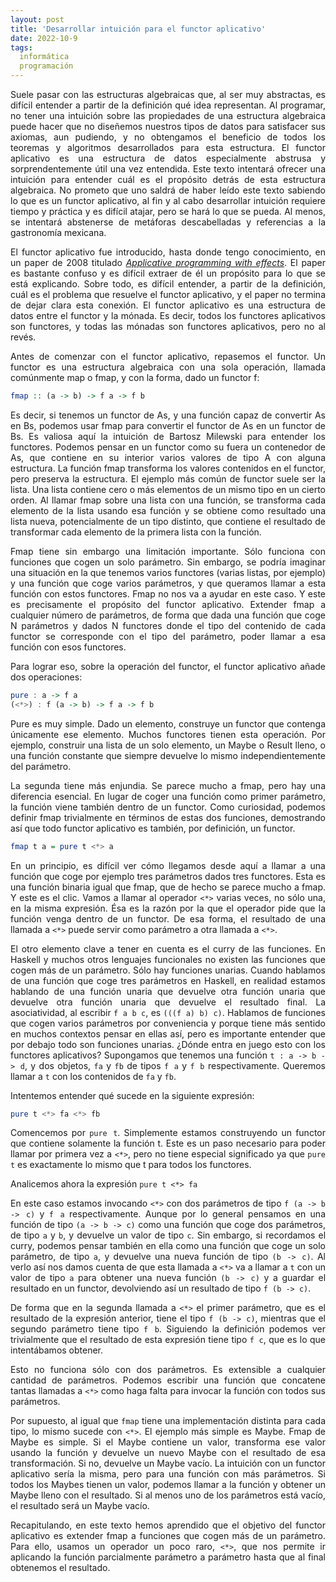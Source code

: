 ```yaml
---
layout: post
title: 'Desarrollar intuición para el functor aplicativo'
date: 2022-10-9
tags:
  informática
  programación
---
```

<p style='text-align: justify;'>Suele pasar con las estructuras algebraicas que, al ser muy abstractas, es difícil entender a partir de la definición qué idea representan. Al programar, no tener una intuición sobre las propiedades de una estructura algebraica puede hacer que no diseñemos nuestros tipos de datos para satisfacer sus axiomas, aun pudiendo, y no obtengamos el beneficio de todos los teoremas y algoritmos desarrollados para esta estructura. El functor aplicativo es una estructura de datos especialmente abstrusa y sorprendentemente útil una vez entendida. Este texto intentará ofrecer una intuición para entender cuál es el propósito detrás de esta estructura algebraica. No prometo que uno saldrá de haber leído este texto sabiendo lo que es un functor aplicativo, al fin y al cabo desarrollar intuición requiere tiempo y práctica y es difícil atajar, pero se hará lo que se pueda. Al menos, se intentará abstenerse de metáforas descabelladas y referencias a la gastronomía mexicana.</p>

<p style='text-align: justify;'>El functor aplicativo fue introducido, hasta donde tengo conocimiento, en un paper de 2008 titulado <a href="http://www.staff.city.ac.uk/~ross/papers/Applicative.pdf "><i>Applicative programming with effects</i></a>. El paper es bastante confuso y es difícil extraer de él un propósito para lo que se está explicando. Sobre todo, es difícil entender, a partir de la definición, cuál es el problema que resuelve el functor aplicativo, y el paper no termina de dejar clara esta conexión. El functor aplicativo es una estructura de datos entre el functor y la mónada. Es decir, todos los functores aplicativos son functores, y todas las mónadas son functores aplicativos, pero no al revés.</p>

<p style='text-align: justify;'>Antes de comenzar con el functor aplicativo, repasemos el functor. Un functor es una estructura algebraica con una sola operación, llamada comúnmente map o fmap, y con la forma, dado un functor f:</p>

```Haskell
fmap :: (a -> b) -> f a -> f b
```

<p style='text-align: justify;'>Es decir, si tenemos un functor de As, y una función capaz de convertir As en Bs, podemos usar fmap para convertir el functor de As en un functor de Bs. Es valiosa aquí la intuición de Bartosz Milewski para entender los functores. Podemos pensar en un functor como su fuera un contenedor de As, que contiene en su interior varios valores de tipo A con alguna estructura. La función fmap transforma los valores contenidos en el functor, pero preserva la estructura. El ejemplo más común de functor suele ser la lista. Una lista contiene cero o más elementos de un mismo tipo en un cierto orden. Al llamar fmap sobre una lista con una función, se transforma cada elemento de la lista usando esa función y se obtiene como resultado una lista nueva, potencialmente de un tipo distinto, que contiene el resultado de transformar cada elemento de la primera lista con la función.</p>

<p style='text-align: justify;'>Fmap tiene sin embargo una limitación importante. Sólo funciona con funciones que cogen un solo parámetro. Sin embargo, se podría imaginar una situación en la que tenemos varios functores (varias listas, por ejemplo) y una función que coge varios parámetros, y que queramos llamar a esta función con estos functores. Fmap no nos va a ayudar en este caso. Y este es precisamente el propósito del functor aplicativo. Extender fmap a cualquier número de parámetros, de forma que dada una función que coge N parámetros y dados N functores donde el tipo del contenido de cada functor se corresponde con el tipo del parámetro, poder llamar a esa función con esos functores.</p>

<p style='text-align: justify;'>Para lograr eso, sobre la operación del functor, el functor aplicativo añade dos operaciones:</p>

```Haskell
pure : a -> f a
(<*>) : f (a -> b) -> f a -> f b
```

<p style='text-align: justify;'>Pure es muy simple. Dado un elemento, construye un functor que contenga únicamente ese elemento. Muchos functores tienen esta operación. Por ejemplo, construir una lista de un solo elemento, un Maybe o Result lleno, o una función constante que siempre devuelve lo mismo independientemente del parámetro.</p>

<p style='text-align: justify;'>La segunda tiene más enjundia. Se parece mucho a fmap, pero hay una diferencia esencial. En lugar de coger una función como primer parámetro, la función viene también dentro de un functor. Como curiosidad, podemos definir fmap trivialmente en términos de estas dos funciones, demostrando así que todo functor aplicativo es también, por definición, un functor.</p>

```Haskell
fmap t a = pure t <*> a
```

<p style='text-align: justify;'>En un principio, es difícil ver cómo llegamos desde aquí a llamar a una función que coge por ejemplo tres parámetros dados tres functores. Esta es una función binaria igual que fmap, que de hecho se parece mucho a fmap. Y este es el clic. Vamos a llamar al operador <code>&lt;*&gt;</code> varias veces, no sólo una, en la misma expresión. Ésa es la razón por la que el operador pide que la función venga dentro de un functor. De esa forma, el resultado de una llamada a <code>&lt;*&gt;</code> puede servir como parámetro a otra llamada a <code>&lt;*&gt;</code>.</p>

<p style='text-align: justify;'>El otro elemento clave a tener en cuenta es el curry de las funciones. En Haskell y muchos otros lenguajes funcionales no existen las funciones que cogen más de un parámetro. Sólo hay funciones unarias. Cuando hablamos de una función que coge tres parámetros en Haskell, en realidad estamos hablando de una función unaria que devuelve otra función unaria que devuelve otra función unaria que devuelve el resultado final. La asociatividad, al escribir <code>f a b c</code>, es <code>(((f a) b) c)</code>. Hablamos de funciones que cogen varios parámetros por conveniencia y porque tiene más sentido en muchos contextos pensar en ellas así, pero es importante entender que por debajo todo son funciones unarias. ¿Dónde entra en juego esto con los functores aplicativos? Supongamos que tenemos una función <code>t : a -> b -> d</code>, y dos objetos, <code>fa</code> y <code>fb</code> de tipos <code>f a</code> y <code>f b</code> respectivamente. Queremos llamar a <code>t</code> con los contenidos de <code>fa</code> y <code>fb</code>.</p>

<p style='text-align: justify;'>Intentemos entender qué sucede en la siguiente expresión:</p>

```Haskell
pure t <*> fa <*> fb
```

<p style='text-align: justify;'>Comencemos por <code>pure t</code>. Simplemente estamos construyendo un functor que contiene solamente la función t. Este es un paso necesario para poder llamar por primera vez a <code>&lt;*&gt;</code>, pero no tiene especial significado ya que <code>pure t</code> es exactamente lo mismo que t para todos los functores.</p>

<p style='text-align: justify;'>Analicemos ahora la expresión <code>pure t &lt;*&gt; fa</code></p>

<p style='text-align: justify;'>En este caso estamos invocando <code>&lt;*&gt;</code> con dos parámetros de tipo <code>f (a -> b -> c)</code> y <code>f a</code> respectivamente. Aunque por lo general pensamos en una función de tipo <code>(a -> b -> c)</code> como una función que coge dos parámetros, de tipo <code>a</code> y <code>b</code>, y devuelve un valor de tipo <code>c</code>. Sin embargo, si recordamos el curry, podemos pensar también en ella como una función que coge un solo parámetro, de tipo <code>a</code>, y devuelve una nueva función de tipo <code>(b -> c)</code>. Al verlo así nos damos cuenta de que esta llamada a <code>&lt;*&gt;</code> va a llamar a <code>t</code> con un valor de tipo <code>a</code> para obtener una nueva función <code>(b -> c)</code> y a guardar el resultado en un functor, devolviendo así un resultado de tipo <code>f (b -> c)</code>.</p>

<p style='text-align: justify;'>De forma que en la segunda llamada a <code>&lt;*&gt;</code> el primer parámetro, que es el resultado de la expresión anterior, tiene el tipo <code>f (b -> c)</code>, mientras que el segundo parámetro tiene tipo <code>f b</code>. Siguiendo la definición podemos ver trivialmente que el resultado de esta expresión tiene tipo <code>f c</code>, que es lo que intentábamos obtener.</p>

<p style='text-align: justify;'>Esto no funciona sólo con dos parámetros. Es extensible a cualquier cantidad de parámetros. Podemos escribir una función que concatene tantas llamadas a <code>&lt;*&gt;</code> como haga falta para invocar la función con todos sus parámetros.</p>

<p style='text-align: justify;'>Por supuesto, al igual que <code>fmap</code> tiene una implementación distinta para cada tipo, lo mismo sucede con <code>&lt;*&gt;</code>. El ejemplo más simple es Maybe. Fmap de Maybe es simple. Si el Maybe contiene un valor, transforma ese valor usando la función y devuelve un nuevo Maybe con el resultado de esa transformación. Si no, devuelve un Maybe vacío. La intuición con un functor aplicativo sería la misma, pero para una función con más parámetros. Si todos los Maybes tienen un valor, podemos llamar a la función y obtener un Maybe lleno con el resultado. Si al menos uno de los parámetros está vacío, el resultado será un Maybe vacío.</p>

<p style='text-align: justify;'>Recapitulando, en este texto hemos aprendido que el objetivo del functor aplicativo es extender fmap a funciones que cogen más de un parámetro. Para ello, usamos un operador un poco raro, <code>&lt;*&gt;</code>, que nos permite ir aplicando la función parcialmente parámetro a parámetro hasta que al final obtenemos el resultado.</p>
